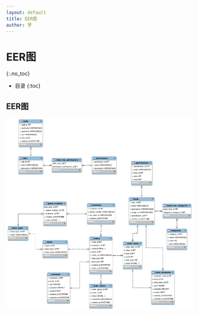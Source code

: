 ```yaml
---
layout: default
title: EER图
author: 罗
---
```


# EER图
{:.no_toc}

* 目录
{:toc}

## EER图

![EER图v1](images/EER.png)
